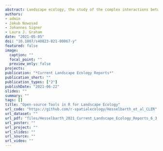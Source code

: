 ```yaml
---
abstract: Landscape ecology, the study of the complex interactions between landscapes and ecological processes, has hugely benefited from the increase in widely available open-source software in recent years. In particular, the R programming language provides a wealth of community developed tools for landscape ecology. In this paper, we examine existing packages for downloading, processing and visualisation of spatial data, as well as those specifically developed for spatial ecological analysis. Additionally, we outline the results of a survey of R users within the landscape ecology community. We found that landscape ecologists are generally satisfied with the functionality available within R, and that as a community they are continually further developing the functionality available. Suggested future developments include improvement of computation performance; additional methods for landscape characterisation such as surface metrics; and advanced, accessible visualisation tools.
authors:
- admin
- Jakub Nowosad
- Johannes Signer
- Laura J. Graham
date: "2021-05-05"
doi: "10.1007/s40823-021-00067-y"
featured: false
image:
  caption: ""
  focal_point: ""
  preview_only: false
projects: 
publication: "*Current Landscape Ecology Reports*"
publication_short: ""
publication_types: ["2"]
publishDate: "2021-06-22"
slides: ""
summary: ""
tags: []
title: "Open-source Tools in R for Landscape Ecology"
url_code: "https://github.com/r-spatialecology/Hesselbarth_et_al_CLER"
url_dataset: ""
url_pdf: "files/Hesselbarth_2021_Current_Landscape_Ecology_Reports_6_3.pdf"
url_poster: ""
url_project: ""
url_slides: ""
url_source: ""
url_video: ""
---
```

